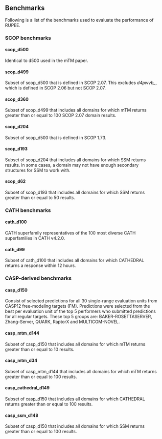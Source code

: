 
## Benchmarks 

Following is a list of the benchmarks used to evaluate the performance of RUPEE.

### SCOP benchmarks

#### scop_d500

Identical to d500 used in the mTM paper.

#### scop_d499

Subset of scop_d500 that is defined in SCOP 2.07. 
This excludes *d4pwvb_*, which is defined in SCOP 2.06 but not SCOP 2.07.

#### scop_d360

Subset of scop_d499 that includes all domains for which mTM returns greater than or equal to 100 SCOP 2.07 domain results. 

#### scop_d204

Subset of scop_d500 that is defined in SCOP 1.73. 

#### scop_d193

Subset of scop_d204 that includes all domains for which SSM returns results.
In some cases, a domain may not have enough secondary structures for SSM to work with. 

#### scop_d62

Subset of scop_d193 that includes all domains for which SSM returns greater than or equal to 50 results.

### CATH benchmarks

#### cath_d100

CATH superfamily representatives of the 100 most diverse CATH superfamilies in CATH v4.2.0.

#### cath_d99

Subset of cath_d100 that includes all domains for which CATHEDRAL returns a response within 12 hours.

### CASP-derived benchmarks

#### casp_d150

Consist of selected predictions for all 30 single-range evaluation units from CASP12 free-modeling targets (FM).
Predictions were selected from the best per evaluation unit of the top 5 performers who submitted predictions for all regular targets. These top 5 groups are: BAKER-ROSETTASERVER, Zhang-Server, QUARK, RaptorX and MULTICOM-NOVEL. 

#### casp_mtm_d144

Subset of casp_d150 that includes all domains for which mTM returns greater than or equal to 10 results. 

#### casp_mtm_d34

Subset of casp_mtm_d144 that includes all domains for which mTM returns greater than or equal to 100 results. 

#### casp_cathedral_d149

Subset of casp_d150 that includes all domains for which CATHEDRAL returns greater than or equal to 100 results. 

#### casp_ssm_d149

Subset of casp_d150 that includes all domains for which SSM returns greater than or equal to 100 results. 



